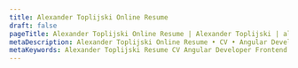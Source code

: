 ```yaml
---
title: Alexander Toplijski Online Resume
draft: false
pageTitle: Alexander Toplijski Online Resume | Alexander Toplijski | alex-toplijski.netlify.io
metaDescription: Alexander Toplijski Online Resume • CV • Angular Developer • Frontend  
metaKeywords: Alexander Toplijski Resume CV Angular Developer Frontend
---
```


